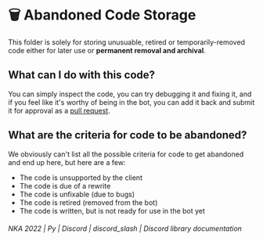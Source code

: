 # 🗑️ Abandoned Code Storage
This folder is solely for storing unusuable, retired or temporarily-removed code either for later use or **permanent removal and archival**.

## What can I do with this code?
You can simply inspect the code, you can try debugging it and fixing it, and if you feel like it's worthy of being in the bot, you can add it back and submit it for approval as a [pull request](https://github.com/PyBotDevs/water-reminder-bot/pulls).

## What are the criteria for code to be abandoned?
We obviously can't list all the possible criteria for code to get abandoned and end up here, but here are a few:

* The code is unsupported by the client
* The code is due of a rewrite
* The code is unfixable (due to bugs)
* The code is retired (removed from the bot)
* The code is written, but is not ready for use in the bot yet

<h6>NKA 2022 | Py | Discord | discord_slash | Discord library documentation</h6>